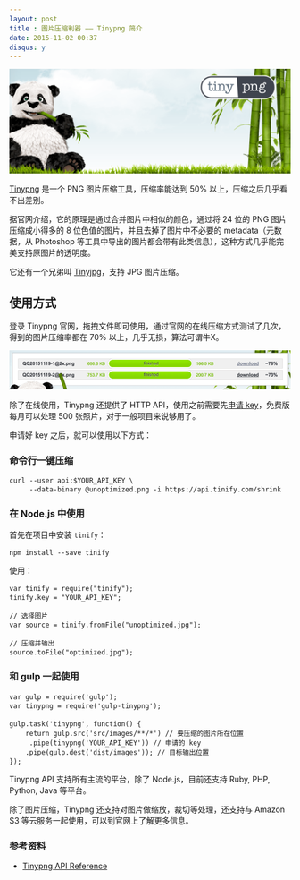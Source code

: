 ```yaml
---
layout: post
title : 图片压缩利器 —— Tinypng 简介
date: 2015-11-02 00:37
disqus: y
---
```


![tinypng](/images/tinypng-banner.png)

[Tinypng](https://tinypng.com/) 是一个 PNG 图片压缩工具，压缩率能达到 50% 以上，压缩之后几乎看不出差别。

据官网介绍，它的原理是通过合并图片中相似的颜色，通过将 24 位的 PNG 图片压缩成小得多的 8 位色值的图片，并且去掉了图片中不必要的 metadata（元数据，从 Photoshop 等工具中导出的图片都会带有此类信息），这种方式几乎能完美支持原图片的透明度。

它还有一个兄弟叫 [Tinyjpg](https://tinyjpg.com/)，支持 JPG 图片压缩。

## 使用方式

登录 Tinypng 官网，拖拽文件即可使用，通过官网的在线压缩方式测试了几次，得到的图片压缩率都在 70% 以上，几乎无损，算法可谓牛X。

![tinypng](/images/tinypng-compress-1.png)

除了在线使用，Tinypng 还提供了 HTTP API，使用之前需要先[申请 key](https://tinypng.com/developers)，免费版每月可以处理 500 张照片，对于一般项目来说够用了。

申请好 key 之后，就可以使用以下方式：

### 命令行一键压缩

```
curl --user api:$YOUR_API_KEY \
     --data-binary @unoptimized.png -i https://api.tinify.com/shrink
```

### 在 Node.js 中使用

首先在项目中安装 `tinify`：

```
npm install --save tinify
```

使用：

```
var tinify = require("tinify");
tinify.key = "YOUR_API_KEY";

// 选择图片
var source = tinify.fromFile("unoptimized.jpg");

// 压缩并输出
source.toFile("optimized.jpg");
```

### 和 gulp 一起使用

```
var gulp = require('gulp');
var tinypng = require('gulp-tinypng');

gulp.task('tinypng', function() {
    return gulp.src('src/images/**/*') // 要压缩的图片所在位置
     .pipe(tinypng('YOUR_API_KEY')) // 申请的 key
    .pipe(gulp.dest('dist/images')); // 目标输出位置
});
```

Tinypng API 支持所有主流的平台，除了 Node.js，目前还支持 Ruby, PHP, Python, Java 等平台。

除了图片压缩，Tinypng 还支持对图片做缩放，裁切等处理，还支持与 Amazon S3 等云服务一起使用，可以到官网上了解更多信息。

### 参考资料

- [Tinypng API Reference](https://tinypng.com/developers/reference)